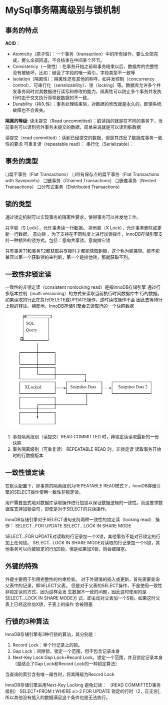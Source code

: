 # MySql事务隔离级别与锁机制

## 事务的特点

**ACID**：
- Atomicity（原子性）：一个事务（transaction）中的所有操作，要么全部完成，要么全部回退，不会结束在中间某个环节。
- Consistency（一致性）：在事务开始之前和事务结束以后，数据库的完整性没有被破坏。比如：破会了字段的唯一索引，字段类型不一致等
- Isolation（隔离性）：隔离性还有其他的称呼，如并发控制（concurrency control）、可串行化（serializability）、锁（locking）等。数据库允许多个并发事务同时对其数据进行读写和修改的能力，隔离性可以防止多个事务并发执行时由于交叉执行而导致数据的不一致。
- Durability（持久性）：事务处理结束后，对数据的修改就是永久的，即便系统故障也不会丢失。

**隔离的等级:**
读未提交（Read uncommitted）：脏读指的就是在不同的事务下，当前事务可以读到另外事务未提交的数据，简单来说就是可以读到脏数据

读提交（read committed）：读到已经提交的数据，但是其违反了数据库事务一致性的要求
可重复读（repeatable read）：
串行化（Serializable）：

## 事务的类型
❑扁平事务（Flat Transactions）
❑带有保存点的扁平事务（Flat Transactions with Savepoints）
❑链事务（Chained Transactions）
❑嵌套事务（Nested Transactions）
❑分布式事务（Distributed Transactions）

## 锁的类型
通过锁定机制可以实现事务的隔离性要求，使得事务可以并发地工作。

共享锁（S Lock），允许事务读一行数据。
排他锁（X Lock），允许事务删除或更新一行数据。
意向锁 ，为了支持在不同粒度上进行加锁操作，InnoDB存储引擎支持一种额外的锁方式。包括：意向共享锁，意向排它锁

只有事务T1和事务T2都获取共享锁时才都能获取到锁，这个称为锁兼容。能不能兼容以第一个获取锁的来判断，第一个是排他锁，那就获取不到。

##  一致性非锁定读
一致性的非锁定读（consistent nonlocking read）是指InnoDB存储引擎
通过行多版本控制（multi versioning）的方式来读取当前执行时间数据库中
行的数据。如果读取的行正在执行DELETE或UPDATE操作，这时读取操作不会
因此去等待行上锁的释放。相反地，InnoDB存储引擎会去读取行的一个快照数据
![](attachments/Pasted%20image%2020240528165540.png)

1. 事务隔离级别（读提交）READ COMMITTED 时，非锁定读读取最新的一份快照
2. 事务隔离级别（可重复读） REPEATABLE READ 时，非锁定读 读取事务开始时的行数据版本

## 一致性锁定读
在默认配置下，即事务的隔离级别为REPEATABLE READ模式下，InnoDB存储引擎的SELECT操作使用一致性非锁定读。

用户需要显式地对数据库读取操作进行加锁以保证数据逻辑的一致性。而这要求数据库支持加锁语句，即使是对于SELECT的只读操作。

InnoDB存储引擎对于SELECT语句支持两种一致性的锁定读（locking read）
操作：
SELECT…FOR UPDATE
SELECT…LOCK IN SHARE MODE

SELECT…FOR UPDATE对读取的行记录加一个X锁，其他事务不能对已锁定的行加上任何锁。
SELECT…LOCK IN SHARE MODE对读取的行记录加一个S锁，其他事务可以向被锁定的行加S锁，但是如果加X锁，则会被阻塞。


## 外键的特殊
外键主要用于引用完整性的约束检查。
对于外键值的插入或更新，首先需要查询父表中的记录，即SELECT父表。
但是对于父表的SELECT操作，不是使用一致性非锁定读的方式，因为这样会发
生数据不一致的问题，因此这时使用的是SELECT…LOCK IN SHARE MODE方
式，即主动对父表加一个S锁。如果这时父表上已经这样加X锁，子表上的操作
会被阻塞

## 行锁的3种算法
InnoDB存储引擎有3种行锁的算法，其分别是：
1. Record Lock：单个行记录上的锁。 
2. Gap Lock：间隙锁，锁定一个范围，但不包含记录本身
3. Next-Key Lock∶Gap Lock+Record Lock，锁定一个范围，并且锁定记录本身（是结合了Gap Lock和Record Lock的一种锁定算法）

当查询的索引含有唯一属性时，将其降级为Record Lock

InnoDB存储引擎采用Next-Key Locking 避免幻读： （READ COMMITTED事务级别）
SELECT*FROM t WHERE a＞2 FOR UPDATE 锁定的行时（2，正无穷], 所以其他没有插入的数据满足这个条件也是无法执行。